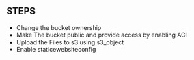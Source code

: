 ## STEPS ##

* Change the bucket ownership 
* Make The bucket public and provide access by enabling ACl
* Upload the Files to s3 using s3_object
* Enable staticewebsiteconfig